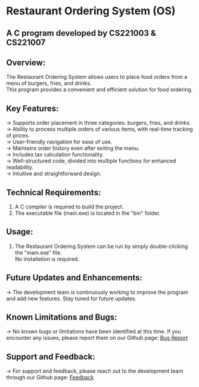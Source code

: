 # Restaurant Ordering System (OS)
## A C program developed by CS221003 & CS221007

## Overview:
The Restaurant Ordering System allows users to place food orders from a menu of burgers, fries, and drinks.  
This program provides a convenient and efficient solution for food ordering.

## Key Features:
-> Supports order placement in three categories: burgers, fries, and drinks.  
-> Ability to process multiple orders of various items, with real-time tracking of prices.  
-> User-friendly navigation for ease of use.  
-> Maintains order history even after exiting the menu.  
-> Includes tax calculation functionality.  
-> Well-structured code, divided into multiple functions for enhanced readability.  
-> Intuitive and straightforward design.  

## Technical Requirements:
1. A C compiler is required to build the project.
2. The executable file (main.exe) is located in the "bin" folder.
## Usage:
1. The Restaurant Ordering System can be run by simply double-clicking the "main.exe" file.   
No installation is required.

## Future Updates and Enhancements:
-> The development team is continuously working to improve the program and add new features. Stay tuned for future updates.

## Known Limitations and Bugs:
-> No known bugs or limitations have been identified at this time. If you encounter any issues, please report them on our Github page: [Bug Report](https://github.com/kRystalDevv/OS/issues)

## Support and Feedback:
-> For support and feedback, please reach out to the development team through our Github page: [Feedback](https://github.com/kRystalDevv/OS)
